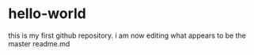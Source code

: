# hello-world
this is my first github repository.
i am now editing what appears to be the master readme.md

